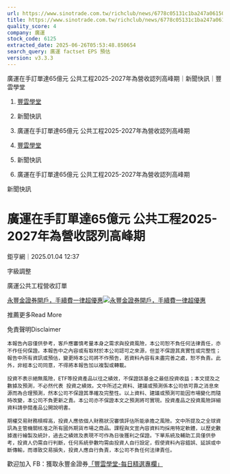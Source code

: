 ```yaml
---
url: https://www.sinotrade.com.tw/richclub/news/6778c05131c1ba247a061507
title: https://www.sinotrade.com.tw/richclub/news/6778c05131c1ba247a061507
quality_score: 4
company: 廣運
stock_code: 6125
extracted_date: 2025-06-26T05:53:48.850654
search_query: 廣運 factset EPS 預估
version: v3.3.3
---
```


廣運在手訂單達65億元 公共工程2025-2027年為營收認列高峰期｜新聞快訊｜豐雲學堂

1. [豐雲學堂](https://www.sinotrade.com.tw/richclub)
2. 新聞快訊
3. 廣運在手訂單達65億元 公共工程2025-2027年為營收認列高峰期

1. [豐雲學堂](https://www.sinotrade.com.tw/richclub)
2. 新聞快訊
3. 廣運在手訂單達65億元 公共工程2025-2027年為營收認列高峰期

新聞快訊

# 廣運在手訂單達65億元 公共工程2025-2027年為營收認列高峰期

鉅亨網｜2025.01.04 12:37

字級調整

廣運公共工程營收訂單

[永豐金證券開戶，手續費一律超優惠](https://dmp.sinotrade.com.tw/t/rfs)[![永豐金證券開戶，手續費一律超優惠](https://richclub.azureedge.net/banner/67b6f0b48ec738281060dfe7/poster.jpg)](https://dmp.sinotrade.com.tw/t/rfs)

推薦更多Read More

免責聲明Disclaimer

```
本報告內容僅供參考，客戶應審慎考量本身之需求與投資風險，本公司恕不負任何法律責任，亦不作任何保證。本報告中之內容或有取材於本公司認可之來源，但並不保證其真實性或完整性；報告中所有資訊或預估，變更時本公司將不作預告，若資料內容有未盡完善之處，恕不負責。此外，非經本公司同意，不得將本報告加以複製或轉載。
  
投資不表示絕無風險，ETF等投資產品以往之績效，不保證該基金之最低投資收益；本文提及之數據及預測，不必然代表 投資之績效。文中所述之資料、建議或預測係本公司依可靠之消息來源而為合理預測，然本公司不保證其準確及完整性。以上資料、建議或預測可能因市場變化而隨時改變，本公司不負更新之責。本公司亦不保證本文之預測將可實現。投資產品之投資風險詳細資料請參閱產品公開說明書。
    
期權交易財務槓桿高，投資人應依個人財務狀況審慎評估所能承擔之風險。文中所提及之全球資訊為主管機關核准之所有國外期貨市場之商品。課程與文宣內容資料均採用特定軟體，以歷史數據進行繪製及統計，過去之績效及表現不可作為日後獲利之保證。下單系統及輔助工具僅供參考，投資人仍需自行判斷，任何系統參數均需由投資人自行設定，假使資料內容錯誤、延誤或中斷傳輸，而導致交易損失，投資人應自行負責，本公司不負任何法律責任。
```

歡迎加入 FB：獲取永豐金證券[「豐雲學堂-每日精選專欄」](https://www.facebook.com/SinoPacSecurities/)